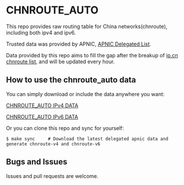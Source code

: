 # CHNROUTE_AUTO

This repo provides raw routing table for China networks(chnroute), including both ipv4 and ipv6.

Trusted data was provided by APNIC, [APNIC Delegated List].

Data provided by this repo aims to fill the gap after the breakup of [ip.cn chnroute list], and will be updated every hour.

## How to use the chnroute_auto data

You can simply download or include the data anywhere you want:

[CHNROUTE_AUTO IPv4 DATA]

[CHNROUTE_AUTO IPv6 DATA]

Or you can clone this repo and sync for yourself:

```
$ make sync     # Download the latest delegated apnic data and generate chnroute-v4 and chnroute-v6
```

## Bugs and Issues

Issues and pull requests are welcome.


[APNIC Delegated List]:https://ftp.apnic.net/apnic/stats/apnic/delegated-apnic-latest
[ip.cn chnroute list]:http://f.ip.cn/rt/chnroutes.txt
[CHNROUTE_AUTO IPv4 DATA]:https://github.com/windmgc/chnroute_auto/raw/master/chnroute-v4
[CHNROUTE_AUTO IPv6 DATA]:https://github.com/windmgc/chnroute_auto/raw/master/chnroute-v6
